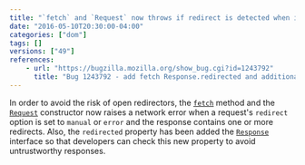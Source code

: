 ```yaml
---
title: "`fetch` and `Request` now throws if redirect is detected when in non-`follow` redirect mode"
date: "2016-05-10T20:30:00-04:00"
categories: ["dom"]
tags: []
versions: ["49"]
references:
    - url: "https://bugzilla.mozilla.org/show_bug.cgi?id=1243792"
      title: "Bug 1243792 - add fetch Response.redirected and additional security restrictions"
---
```

In order to avoid the risk of open redirectors, the [`fetch`](https://developer.mozilla.org/en-US/docs/Web/API/GlobalFetch/fetch) method and the [`Request`](https://developer.mozilla.org/en-US/docs/Web/API/Request/Request) constructor now raises a network error when a request's `redirect` option is set to `manual` or `error` and the response contains one or more redirects. Also, the `redirected` property has been added the [`Response`](https://developer.mozilla.org/en-US/docs/Web/API/Response) interface so that developers can check this new property to avoid untrustworthy responses.
